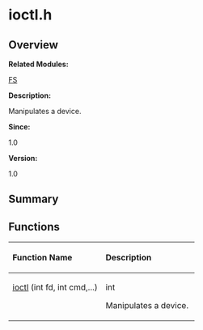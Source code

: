 # ioctl.h<a name="ZH-CN_TOPIC_0000001054829485"></a>

## **Overview**<a name="section217644099084830"></a>

**Related Modules:**

[FS](FS.md)

**Description:**

Manipulates a device. 

**Since:**

1.0

**Version:**

1.0

## **Summary**<a name="section351747910084830"></a>

## Functions<a name="func-members"></a>

<a name="table1750384707084830"></a>
<table><thead align="left"><tr id="row1286157485084830"><th class="cellrowborder" valign="top" width="50%" id="mcps1.1.3.1.1"><p id="p1844523216084830"><a name="p1844523216084830"></a><a name="p1844523216084830"></a>Function Name</p>
</th>
<th class="cellrowborder" valign="top" width="50%" id="mcps1.1.3.1.2"><p id="p735508212084830"><a name="p735508212084830"></a><a name="p735508212084830"></a>Description</p>
</th>
</tr>
</thead>
<tbody><tr id="row15686617084830"><td class="cellrowborder" valign="top" width="50%" headers="mcps1.1.3.1.1 "><p id="p2056673614084830"><a name="p2056673614084830"></a><a name="p2056673614084830"></a><a href="FS.md#ga28db05c84676b387c2d8cfdd317bb9bd">ioctl</a> (int fd, int cmd,...)</p>
</td>
<td class="cellrowborder" valign="top" width="50%" headers="mcps1.1.3.1.2 "><p id="p1850906275084830"><a name="p1850906275084830"></a><a name="p1850906275084830"></a>int&nbsp;</p>
<p id="p350068643084830"><a name="p350068643084830"></a><a name="p350068643084830"></a>Manipulates a device. </p>
</td>
</tr>
</tbody>
</table>

